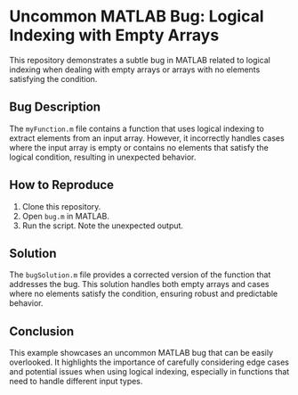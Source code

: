 # Uncommon MATLAB Bug: Logical Indexing with Empty Arrays

This repository demonstrates a subtle bug in MATLAB related to logical indexing when dealing with empty arrays or arrays with no elements satisfying the condition.

## Bug Description
The `myFunction.m` file contains a function that uses logical indexing to extract elements from an input array. However, it incorrectly handles cases where the input array is empty or contains no elements that satisfy the logical condition, resulting in unexpected behavior.

## How to Reproduce
1. Clone this repository.
2. Open `bug.m` in MATLAB.
3. Run the script. Note the unexpected output.

## Solution
The `bugSolution.m` file provides a corrected version of the function that addresses the bug. This solution handles both empty arrays and cases where no elements satisfy the condition, ensuring robust and predictable behavior.

## Conclusion
This example showcases an uncommon MATLAB bug that can be easily overlooked. It highlights the importance of carefully considering edge cases and potential issues when using logical indexing, especially in functions that need to handle different input types.